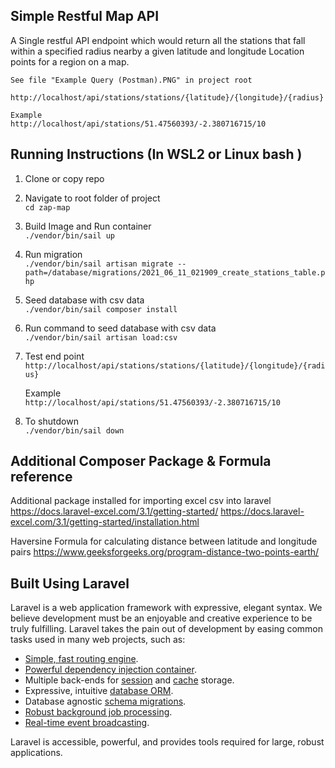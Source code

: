## Simple Restful Map API

A Single restful API endpoint which would return all the stations that fall within a specified radius nearby a given latitude and longitude Location points for a region on a map.

    See file "Example Query (Postman).PNG" in project root

    http://localhost/api/stations/stations/{latitude}/{longitude}/{radius}

    Example
    http://localhost/api/stations/51.47560393/-2.380716715/10

## Running Instructions (In WSL2 or Linux bash )

1. Clone or copy repo

2. Navigate to root folder of project<br>
   `cd zap-map`

3. Build Image and Run container<br>
   `./vendor/bin/sail up`

4. Run migration<br>
   `./vendor/bin/sail artisan migrate --path=/database/migrations/2021_06_11_021909_create_stations_table.php`

5. Seed database with csv data<br>
   `./vendor/bin/sail composer install`

6. Run command to seed database with csv data<br>
   `./vendor/bin/sail artisan load:csv`

7. Test end point<br>
   `http://localhost/api/stations/stations/{latitude}/{longitude}/{radius}`

    Example<br>
    `http://localhost/api/stations/51.47560393/-2.380716715/10`

8. To shutdown<br>
   `./vendor/bin/sail down`

## Additional Composer Package & Formula reference

Additional package installed for importing excel csv into laravel
https://docs.laravel-excel.com/3.1/getting-started/
https://docs.laravel-excel.com/3.1/getting-started/installation.html

Haversine Formula for calculating distance between latitude and longitude pairs
https://www.geeksforgeeks.org/program-distance-two-points-earth/

## Built Using Laravel

Laravel is a web application framework with expressive, elegant syntax. We believe development must be an enjoyable and creative experience to be truly fulfilling. Laravel takes the pain out of development by easing common tasks used in many web projects, such as:

-   [Simple, fast routing engine](https://laravel.com/docs/routing).
-   [Powerful dependency injection container](https://laravel.com/docs/container).
-   Multiple back-ends for [session](https://laravel.com/docs/session) and [cache](https://laravel.com/docs/cache) storage.
-   Expressive, intuitive [database ORM](https://laravel.com/docs/eloquent).
-   Database agnostic [schema migrations](https://laravel.com/docs/migrations).
-   [Robust background job processing](https://laravel.com/docs/queues).
-   [Real-time event broadcasting](https://laravel.com/docs/broadcasting).

Laravel is accessible, powerful, and provides tools required for large, robust applications.
